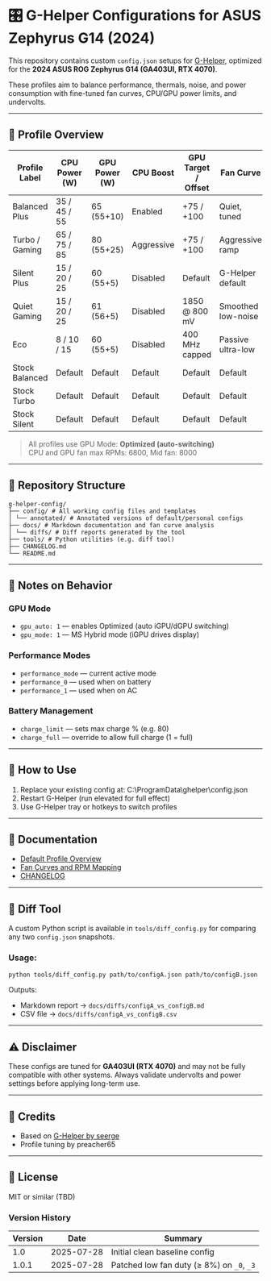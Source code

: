 # 🎛️ G-Helper Configurations for ASUS Zephyrus G14 (2024)

This repository contains custom `config.json` setups for [G-Helper](https://github.com/seerge/g-helper), optimized for the **2024 ASUS ROG Zephyrus G14 (GA403UI, RTX 4070)**.

These profiles aim to balance performance, thermals, noise, and power consumption with fine-tuned fan curves, CPU/GPU power limits, and undervolts.

---

## 🧩 Profile Overview

| Profile Label     | CPU Power (W)   | GPU Power (W)   | CPU Boost   | GPU Target / Offset   | Fan Curve            |
|-------------------|-----------------|------------------|-------------|------------------------|----------------------|
| Balanced Plus     | 35 / 45 / 55    | 65 (55+10)       | Enabled     | +75 / +100             | Quiet, tuned         |
| Turbo / Gaming    | 65 / 75 / 85    | 80 (55+25)       | Aggressive  | +75 / +100             | Aggressive ramp      |
| Silent Plus       | 15 / 20 / 25    | 60 (55+5)        | Disabled    | Default                | G-Helper default     |
| Quiet Gaming      | 15 / 20 / 25    | 61 (56+5)        | Disabled    | 1850 @ 800 mV          | Smoothed low-noise   |
| Eco               | 8 / 10 / 15     | 60 (55+5)        | Disabled    | 400 MHz capped         | Passive ultra-low    |
| Stock Balanced    | Default         | Default          | Default     | Default                | Default              |
| Stock Turbo       | Default         | Default          | Default     | Default                | Default              |
| Stock Silent      | Default         | Default          | Default     | Default                | Default              |

> All profiles use GPU Mode: **Optimized (auto-switching)**  
> CPU and GPU fan max RPMs: 6800, Mid fan: 8000

---

## 📁 Repository Structure

```
g-helper-config/
├── config/ # All working config files and templates
│ └── annotated/ # Annotated versions of default/personal configs
├── docs/ # Markdown documentation and fan curve analysis
│ └── diffs/ # Diff reports generated by the tool
├── tools/ # Python utilities (e.g. diff tool)
├── CHANGELOG.md
└── README.md
```

---

## 📝 Notes on Behavior

### GPU Mode
- `gpu_auto: 1` — enables Optimized (auto iGPU/dGPU switching)
- `gpu_mode: 1` — MS Hybrid mode (iGPU drives display)

### Performance Modes
- `performance_mode` — current active mode
- `performance_0` — used when on battery
- `performance_1` — used when on AC

### Battery Management
- `charge_limit` — sets max charge % (e.g. 80)
- `charge_full` — override to allow full charge (1 = full)

---

## 💾 How to Use

1. Replace your existing config at: C:\ProgramData\ghelper\config.json
2. Restart G-Helper (run elevated for full effect)
3. Use G-Helper tray or hotkeys to switch profiles

---

## 📘 Documentation

- [Default Profile Overview](docs/PROFILE_OVERVIEW.md)
- [Fan Curves and RPM Mapping](docs/FAN_CURVES.md)
- [CHANGELOG](CHANGELOG.md)

---

## 🧰 Diff Tool

A custom Python script is available in `tools/diff_config.py` for comparing any two `config.json` snapshots.

### Usage:
```bash
python tools/diff_config.py path/to/configA.json path/to/configB.json
```

Outputs:
- Markdown report → `docs/diffs/configA_vs_configB.md`
- CSV file → `docs/diffs/configA_vs_configB.csv`

---

## ⚠️ Disclaimer

These configs are tuned for **GA403UI (RTX 4070)** and may not be fully compatible with other systems. Always validate undervolts and power settings before applying long-term use.

---

## 📌 Credits

- Based on [G-Helper by seerge](https://github.com/seerge/g-helper)
- Profile tuning by preacher65

---

## 🔐 License

MIT or similar (TBD)

### Version History

| Version | Date       | Summary                                 |
| ------- | ---------- | --------------------------------------- |
| 1.0     | 2025-07-28 | Initial clean baseline config           |
| 1.0.1   | 2025-07-28 | Patched low fan duty (≥ 8%) on `_0`, `_3` |
